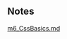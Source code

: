 ## Notes

[m6_CssBasics.md](https://github.com/TonyDN98/web_camp/blob/main/M6_CSSBasics/m6_CSSBasicNotes.md)




